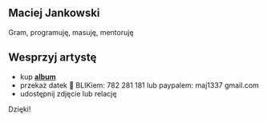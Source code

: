 ## Maciej Jankowski
Gram, programuję, masuję, mentoruję

## Wesprzyj artystę
* kup **[album](https://maciejjankowski.bandcamp.com)**
* przekaż datek 💸 BLIKiem: 782 281 181 lub paypalem: maj1337 gmail.com
* udostępnij zdjęcie lub relację

Dzięki!
